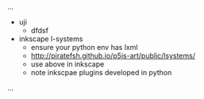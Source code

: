 ...

* uji
  * dfdsf
* inkscape l-systems
  * ensure your python env has lxml
  * http://piratefsh.github.io/p5js-art/public/lsystems/
  * use above in inkscape
  * note inkscpae plugins developed in python

...
